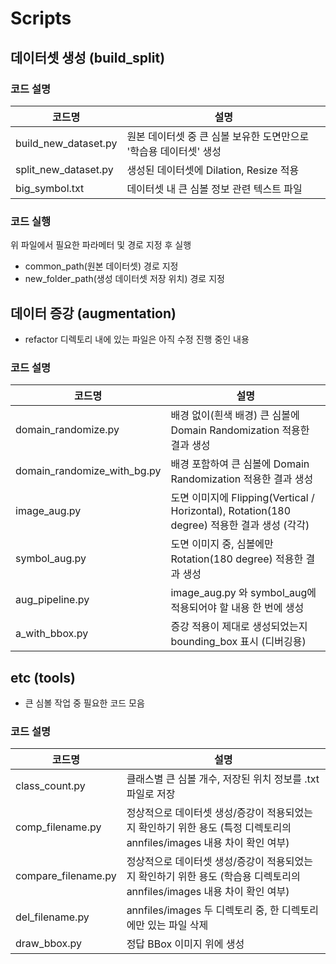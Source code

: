 # Scripts

## 데이터셋 생성 (build_split)

### 코드 설명

| 코드명               | 설명                                                              |
| -------------------- | ----------------------------------------------------------------- |
| build_new_dataset.py | 원본 데이터셋 중 큰 심볼 보유한 도면만으로 '학습용 데이터셋' 생성 |
| split_new_dataset.py | 생성된 데이터셋에 Dilation, Resize 적용                           |
| big_symbol.txt       | 데이터셋 내 큰 심볼 정보 관련 텍스트 파일                         |

### 코드 실행

위 파일에서 필요한 파라메터 및 경로 지정 후 실행

- common_path(원본 데이터셋) 경로 지정
- new_folder_path(생성 데이터셋 저장 위치) 경로 지정

## 데이터 증강 (augmentation)

- refactor 디렉토리 내에 있는 파일은 아직 수정 진행 중인 내용

### 코드 설명

| 코드명                      | 설명                                                                                        |
| --------------------------- | ------------------------------------------------------------------------------------------- |
| domain_randomize.py         | 배경 없이(흰색 배경) 큰 심볼에 Domain Randomization 적용한 결과 생성                        |
| domain_randomize_with_bg.py | 배경 포함하여 큰 심볼에 Domain Randomization 적용한 결과 생성                               |
| image_aug.py                | 도면 이미지에 Flipping(Vertical / Horizontal), Rotation(180 degree) 적용한 결과 생성 (각각) |
| symbol_aug.py               | 도면 이미지 중, 심볼에만 Rotation(180 degree) 적용한 결과 생성                              |
| aug_pipeline.py             | image_aug.py 와 symbol_aug에 적용되어야 할 내용 한 번에 생성                                |
| a_with_bbox.py              | 증강 적용이 제대로 생성되었는지 bounding_box 표시 (디버깅용)                                |

## etc (tools)

- 큰 심볼 작업 중 필요한 코드 모음

### 코드 설명

| 코드명              | 설명                                                                                                                    |
| ------------------- | ----------------------------------------------------------------------------------------------------------------------- |
| class_count.py      | 클래스별 큰 심볼 개수, 저장된 위치 정보를 .txt 파일로 저장                                                              |
| comp_filename.py    | 정상적으로 데이터셋 생성/증강이 적용되었는지 확인하기 위한 용도 (특정 디렉토리의 annfiles/images 내용 차이 확인 여부)   |
| compare_filename.py | 정상적으로 데이터셋 생성/증강이 적용되었는지 확인하기 위한 용도 (학습용 디렉토리의 annfiles/images 내용 차이 확인 여부) |
| del_filename.py     | annfiles/images 두 디렉토리 중, 한 디렉토리에만 있는 파일 삭제                                                          |
| draw_bbox.py        | 정답 BBox 이미지 위에 생성                                                                                                               |
